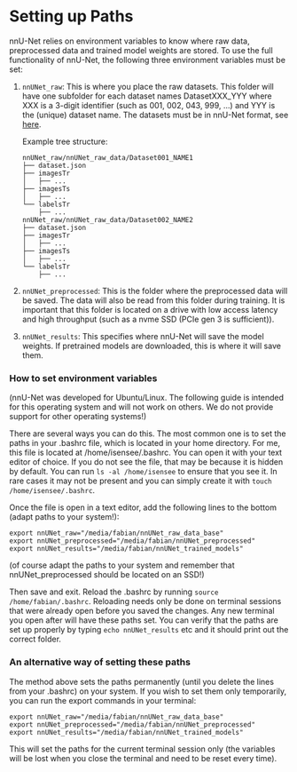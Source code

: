 # Setting up Paths

nnU-Net relies on environment variables to know where raw data, preprocessed data and trained model weights are stored. 
To use the full functionality of nnU-Net, the following three environment variables must be set:

1) `nnUNet_raw`: This is where you place the raw datasets. This folder will have one subfolder for each dataset names 
DatasetXXX_YYY where XXX is a 3-digit identifier (such as 001, 002, 043, 999, ...) and YYY is the (unique) 
dataset name. The datasets must be in nnU-Net format, see [here](dataset_conversion.md).

    Example tree structure:
    ```
    nnUNet_raw/nnUNet_raw_data/Dataset001_NAME1
    ├── dataset.json
    ├── imagesTr
    │   ├── ...
    ├── imagesTs
    │   ├── ...
    └── labelsTr
        ├── ...
    nnUNet_raw/nnUNet_raw_data/Dataset002_NAME2
    ├── dataset.json
    ├── imagesTr
    │   ├── ...
    ├── imagesTs
    │   ├── ...
    └── labelsTr
        ├── ...
    ```

2) `nnUNet_preprocessed`: This is the folder where the preprocessed data will be saved. The data will also be read from 
this folder during training. It is important that this folder is located on a drive with low access latency and high 
throughput (such as a nvme SSD (PCIe gen 3 is sufficient)).

3) `nnUNet_results`: This specifies where nnU-Net will save the model weights. If pretrained models are downloaded, this 
is where it will save them.

### How to set environment variables
(nnU-Net was developed for Ubuntu/Linux. The following guide is intended for this operating system and will not work on 
others. We do not provide support for other operating systems!)

There are several ways you can do this. The most common one is to set the paths in your .bashrc file, which is located 
in your home directory. For me, this file is located at /home/isensee/.bashrc. You can open it with your text editor of 
choice. If you do not see the file, that may be because it is hidden by default. You can run `ls -al /home/isensee` to 
ensure that you see it. In rare cases it may not be present and you can simply create it with `touch /home/isensee/.bashrc`.

Once the file is open in a text editor, add the following lines to the bottom (adapt paths to your system!):
```
export nnUNet_raw="/media/fabian/nnUNet_raw_data_base"
export nnUNet_preprocessed="/media/fabian/nnUNet_preprocessed"
export nnUNet_results="/media/fabian/nnUNet_trained_models"
```

(of course adapt the paths to your system and remember that nnUNet_preprocessed should be located on an SSD!)

Then save and exit. Reload the .bashrc by running `source /home/fabian/.bashrc`. Reloading 
needs only be done on terminal sessions that were already open before you saved the changes. Any new terminal you open 
after will have these paths set. You can verify that the paths are set up properly by typing `echo nnUNet_results` 
etc and it should print out the correct folder.

### An alternative way of setting these paths
The method above sets the paths permanently (until you delete the lines from your .bashrc) on your system. If you wish 
to set them only temporarily, you can run the export commands in your terminal:

```
export nnUNet_raw="/media/fabian/nnUNet_raw_data_base"
export nnUNet_preprocessed="/media/fabian/nnUNet_preprocessed"
export nnUNet_results="/media/fabian/nnUNet_trained_models"
```

This will set the paths for the current terminal session only (the variables will be lost when you close the terminal 
and need to be reset every time).
